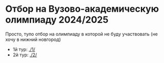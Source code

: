 # Отбор на Вузово-академическую олимпиаду 2024/2025

Просто, тупо отбор на олимпиаду в которой не буду участвовать (не хочу в нижний новгород)

- 1й тур: [./1/](/1/)
- 2й тур: [./2/](/2/)
